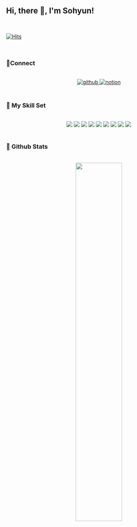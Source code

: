 ## Hi, there 👋, I'm Sohyun!  

<br/>

[![Hits](https://hits.seeyoufarm.com/api/count/incr/badge.svg?url=https%3A%2F%2Fgithub.com%2Fksh103%2Fhit-counter&count_bg=%23FF3737&title_bg=%23000000&icon=ghostery.svg&icon_color=%23FFFFFF&title=visited&edge_flat=false)](https://hits.seeyoufarm.com) 

<br/>

<h3>💙Connect</h3>

<br/>

<div align="center">
<a href="https://github.com/ksh103" target="_blank">
<img src=https://img.shields.io/badge/github-%2324292e.svg?&style=for-the-badge&logo=github&logoColor=white alt=github style="margin-bottom: 5px;" />
</a>
<a href="https://ksh103.oopy.io/" target="_blank">
<img src=https://img.shields.io/badge/blog-%2300acee.svg?&style=for-the-badge&logo=notion&logoColor=white alt=notion style="margin-bottom: 5px;" />
</a>
</div>

<br/>

<h3>💙 My Skill Set</h3>

<br/>

<div align="center">  
	<img src="https://img.shields.io/badge/HTML5-E34F26?style=flat-square&logo=HTML5&logoColor=white" /> 
    <img src="https://img.shields.io/badge/CSS3-1572B6?style=flat-square&logo=CSS3&logoColor=white" /> 
    <img src="https://img.shields.io/badge/JavaScript-F7DF1E?style=flat-square&logo=JavaScript&logoColor=white" />
    <img src="https://img.shields.io/badge/Vue.js-4FC08D?style=flat-square&logo=Vue.js&logoColor=white" />
    <img src="https://img.shields.io/badge/Java-007396?style=flat-square&logo=Java&logoColor=white" />
    <img src="https://img.shields.io/badge/Spring-6DB33F?style=flat-square&logo=spring&logoColor=white" />
    <img src="https://img.shields.io/badge/Spring Boot-6DB33F?style=flat-square&logo=SpringBoot&logoColor=white" />
    <img src="https://img.shields.io/badge/Postman-FF6C37?style=flat-square&logo=Postman&logoColor=white" />
    <img src="https://img.shields.io/badge/GitHub-181717?style=flat-square&logo=GitHub&logoColor=white" />
</div>      

<br/>  

<h3>💙 Github Stats </h3>

<br/>

<div align="center">
<img src="https://github-readme-stats.vercel.app/api?username=ksh103&amp;show_icons=true&amp;title_color=fff&amp;icon_color=79ff97&amp;text_color=9f9f9f&amp;bg_color=151515" style="width: 50%" align="center" />
</div>

<br />
